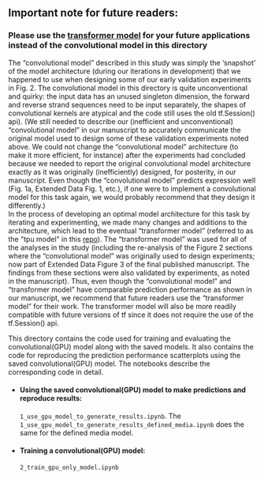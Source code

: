 ## Important note for future readers: 
### Please use the [transformer model](https://github.com/1edv/evolution/tree/master/manuscript_code/model/tpu_model) for your future applications instead of the convolutional model in this directory 
The “convolutional model” described in this study was simply the ‘snapshot’ of the model architecture (during our iterations in development) that we happened to use when designing some of our early validation experiments in Fig. 2. The convolutional model in this directory is quite unconventional and quirky: the input data has an unused singleton dimension, the forward and reverse strand sequences need to be input separately, the shapes of convolutional kernels are atypical and the code still uses the old tf.Session() api). (We still needed to describe our (inefficient and unconventional) “convolutional model” in our manuscript to accurately communicate the original model used to design some of these validation experiments noted above. We could not change the “convolutional model” architecture (to make it more efficient, for instance) after the experiments had concluded because we needed to report the original convolutional model architecture exactly as it was originally (inefficiently) designed, for posterity, in our manuscript. Even though the “convolutional model” predicts expression well (Fig. 1a, Extended Data Fig. 1, etc.), if one were to implement a convolutional model for this task again, we would probably recommend that they design it differently.) <br>In the process of developing an optimal model architecture for this task by iterating and experimenting, we made many changes and additions to the architecture, which lead to the eventual “transformer model” (referred to as the "tpu model" in this [repo](https://github.com/1edv/evolution/tree/master/manuscript_code/model/tpu_model)). The “transformer model” was used for all of the analyses in the study (including the re-analysis of the Figure 2 sections where the “convolutional model” was originally used to design experiments; now part of Extended Data Figure 3 of the final published manuscript. The findings from these sections were also validated by experiments, as noted in the manuscript). Thus, even though the “convolutional model” and “transformer model” have comparable prediction performance as shown in our manuscript, we recommend that future readers use the “transformer model” for their work. The transformer model will also be more readily compatible with future versions of tf since it does not require the use of the tf.Session() api.



This directory contains the code used for training and evaluating the convolutional(GPU) model along with the saved models. It also contains the code for reproducing the prediction performance scatterplots using the saved convolutional(GPU) model. The notebooks describe the corresponding code in detail.

<ul>

  <li><h4>Using the saved convolutional(GPU) model to make predictions and reproduce results:</h4>
    <code>1_use_gpu_model_to_generate_results.ipynb</code>. The <code>1_use_gpu_model_to_generate_results_defined_media.ipynb</code> does the same for the defined media model.

  <li><h4>Training a convolutional(GPU) model:</h4>
      <code>2_train_gpu_only_model.ipynb</code>
  
</ul>
